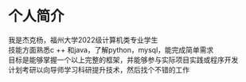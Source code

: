 个人简介
=======
我是杰克杨，福州大学2022级计算机类专业学生  
技能方面熟悉c ++ 和java，了解python，mysql，能完成简单需求  
目标是能够掌握一个以上完整的框架，并能够参与实际项目实践或程序开发  
计划考研以向导师学习科研提升技术，然后找个不错的工作
